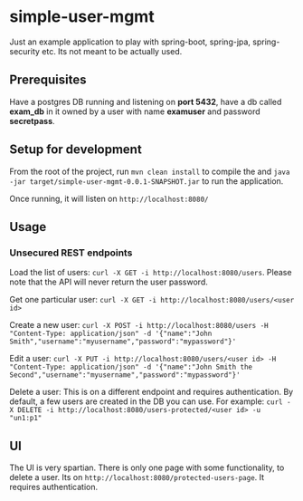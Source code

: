 # simple-user-mgmt
Just an example application to play with spring-boot, spring-jpa, spring-security etc. Its not meant to be actually used.

## Prerequisites
Have a postgres DB running and listening on **port 5432**, have a db called **exam_db** in it owned by a user with name **examuser** and password **secretpass**.

## Setup for development
From the root of the project, run ```mvn clean install``` to compile the and  ```java -jar target/simple-user-mgmt-0.0.1-SNAPSHOT.jar``` to run the application.

Once running, it will listen on ```http://localhost:8080/```

## Usage
### Unsecured REST endpoints
Load the list of users: ```curl -X GET -i http://localhost:8080/users```. Please note that the API will never return the user password.

Get one particular user: ```curl -X GET -i http://localhost:8080/users/<user id>```

Create a new user: ```curl -X POST -i http://localhost:8080/users -H "Content-Type: application/json" -d '{"name":"John Smith","username":"myusername","password":"mypassword"}'```

Edit a user: ```curl -X PUT -i http://localhost:8080/users/<user id> -H "Content-Type: application/json" -d '{"name":"John Smith the Second","username":"myusername","password":"mypassword"}'```

Delete a user: This is on a different endpoint and requires authentication. By default, a few users are created in the DB you can use. For example: ```curl -X DELETE -i http://localhost:8080/users-protected/<user id> -u "un1:p1"```

## UI
The UI is very spartian. There is only one page with some functionality, to delete a user. Its on ```http://localhost:8080/protected-users-page```. It requires authentication.
